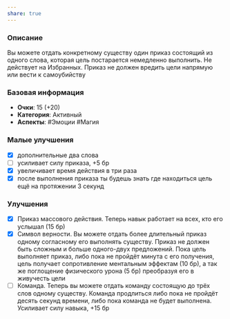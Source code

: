 ```yaml
---
share: true
---
```

### Описание
Вы можете отдать конкретному существу один приказ состоящий из одного слова, которая цель постарается немедленно выполнить. Не действует на Избранных. Приказ не должен вредить цели напрямую или вести к самоубийству
### Базовая информация
- **Очки**: 15 (+20)
- **Категория**: Активный
- **Аспекты**: #Эмоции #Магия 
### Малые улучшения
- [x] дополнительные два слова
- [ ] усиливает силу приказа, +5 бр
- [x] увеличивает время действия в три раза
- [x] после выполнения приказа ты будешь знать где находиться цель ещё на протяжении 3 секунд
### Улучшения
- [x] Приказ массового действия. Теперь навык работает на всех, кто его услышал (15 бр)
- [x] Символ верности. Вы можете отдать более длительный приказ одному согласному его выполнять существу. Приказ не должен быть сложным и больше одного-двух предложений. Пока цель выполняет приказ, либо пока не пройдёт минута с его получения, цель получает сопротивление ментальным эффектам (10 бр), а так же поглощение физического урона (5 бр) преобразуя его в живучесть цели
- [ ] Команда. Теперь вы можете отдать команду состоящую до трёх слов одному существу. Команда продлиться либо пока не пройдёт десять секунд времени, либо пока команда не будет выполнена. Усиливает силу навыка, +15 бр
